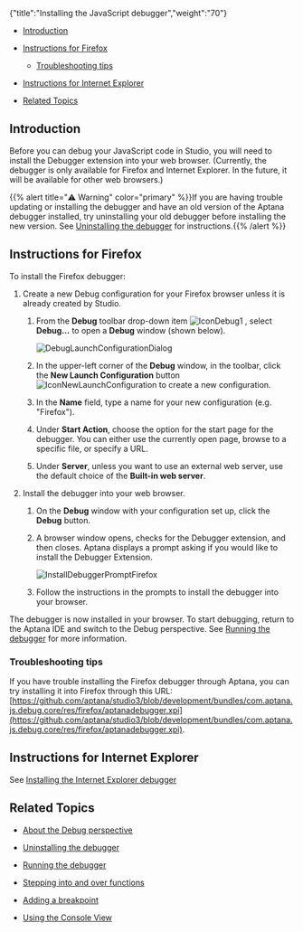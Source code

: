 {"title":"Installing the JavaScript debugger","weight":"70"}

* [Introduction](#introduction)

* [Instructions for Firefox](#instructions-for-firefox)

    * [Troubleshooting tips](#troubleshooting-tips)

* [Instructions for Internet Explorer](#instructions-for-internet-explorer)

* [Related Topics](#related-topics)

## Introduction

Before you can debug your JavaScript code in Studio, you will need to install the Debugger extension into your web browser. (Currently, the debugger is only available for Firefox and Internet Explorer. In the future, it will be available for other web browsers.)

{{% alert title="⚠️ Warning" color="primary" %}}If you are having trouble updating or installing the debugger and have an old version of the Aptana debugger installed, try uninstalling your old debugger before installing the new version. See [Uninstalling the debugger](/docs/appc/Axway_Appcelerator_Studio/Axway_Appcelerator_Studio_Guide/Web_Development/JavaScript_Development/Debugging_JavaScript/Uninstalling_the_debugger/) for instructions.{{% /alert %}}

## Instructions for Firefox

To install the Firefox debugger:

1. Create a new Debug configuration for your Firefox browser unless it is already created by Studio.

    1. From the **Debug** toolbar drop-down item ![IconDebug1](/Images/appc/download/attachments/30083104/IconDebug1.png) , select **Debug...** to open a **Debug** window (shown below).

        ![DebugLaunchConfigurationDialog](/Images/appc/download/attachments/30083104/DebugLaunchConfigurationDialog.png)
    2. In the upper-left corner of the **Debug** window, in the toolbar, click the **New Launch Configuration** button ![IconNewLaunchConfiguration](/Images/appc/download/attachments/30083104/IconNewLaunchConfiguration.png) to create a new configuration.

    3. In the **Name** field, type a name for your new configuration (e.g. "Firefox").

    4. Under **Start Action**, choose the option for the start page for the debugger. You can either use the currently open page, browse to a specific file, or specify a URL.

    5. Under **Server**, unless you want to use an external web server, use the default choice of the **Built-in web server**.

2. Install the debugger into your web browser.

    1. On the **Debug** window with your configuration set up, click the **Debug** button.

    2. A browser window opens, checks for the Debugger extension, and then closes. Aptana displays a prompt asking if you would like to install the Debugger Extension.

        ![InstallDebuggerPromptFirefox](/Images/appc/download/attachments/30083104/InstallDebuggerPromptFirefox.png)
    3. Follow the instructions in the prompts to install the debugger into your browser.

The debugger is now installed in your browser. To start debugging, return to the Aptana IDE and switch to the Debug perspective. See [Running the debugger](/docs/appc/Axway_Appcelerator_Studio/Axway_Appcelerator_Studio_Guide/Web_Development/JavaScript_Development/Debugging_JavaScript/Running_the_debugger/) for more information.

### Troubleshooting tips

If you have trouble installing the Firefox debugger through Aptana, you can try installing it into Firefox through this URL: [https://github.com/aptana/studio3/blob/development/bundles/com.aptana.js.debug.core/res/firefox/aptanadebugger.xpi](https://github.com/aptana/studio3/blob/development/bundles/com.aptana.js.debug.core/res/firefox/aptanadebugger.xpi).

## Instructions for Internet Explorer

See [Installing the Internet Explorer debugger](/docs/appc/Axway_Appcelerator_Studio/Axway_Appcelerator_Studio_Guide/Web_Development/JavaScript_Development/Debugging_JavaScript/Installing_the_Internet_Explorer_debugger/)

## Related Topics

* [About the Debug perspective](/docs/appc/Axway_Appcelerator_Studio/Axway_Appcelerator_Studio_Guide/Web_Development/JavaScript_Development/Debugging_JavaScript/About_the_Debug_perspective/)

* [Uninstalling the debugger](/docs/appc/Axway_Appcelerator_Studio/Axway_Appcelerator_Studio_Guide/Web_Development/JavaScript_Development/Debugging_JavaScript/Uninstalling_the_debugger/)

* [Running the debugger](/docs/appc/Axway_Appcelerator_Studio/Axway_Appcelerator_Studio_Guide/Web_Development/JavaScript_Development/Debugging_JavaScript/Running_the_debugger/)

* [Stepping into and over functions](/docs/appc/Axway_Appcelerator_Studio/Axway_Appcelerator_Studio_Guide/Web_Development/JavaScript_Development/Debugging_JavaScript/Stepping_into_and_over_functions/)

* [Adding a breakpoint](/docs/appc/Axway_Appcelerator_Studio/Axway_Appcelerator_Studio_Guide/Web_Development/JavaScript_Development/Debugging_JavaScript/Adding_a_breakpoint/)

* [Using the Console View](/docs/appc/Axway_Appcelerator_Studio/Axway_Appcelerator_Studio_Guide/Web_Development/JavaScript_Development/Debugging_JavaScript/Using_the_Console_View/)
